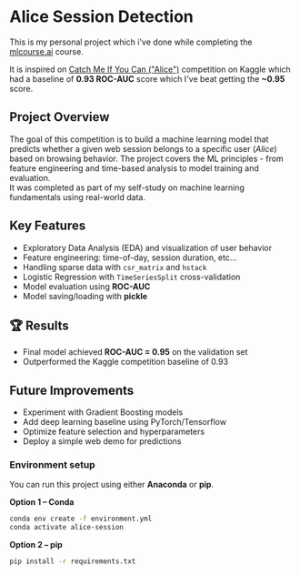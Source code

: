 # Alice Session Detection
This is my personal project which i've done while completing the [mlcourse.ai](https://mlcourse.ai/book/index.html) course.

It is inspired on [Catch Me If You Can ("Alice")](https://www.kaggle.com/competitions/catch-me-if-you-can-intruder-detection-through-webpage-session-tracking2/submissions) competition on Kaggle which had a baseline of **0.93 ROC-AUC** score which I've beat getting the **~0.95** score.

## Project Overview
The goal of this competition is to build a machine learning model that predicts whether a given web session belongs to a specific user (*Alice*) based on browsing behavior.
The project covers the ML principles - from feature engineering and time-based analysis to model training and evaluation.  
It was completed as part of my self-study on machine learning fundamentals using real-world data.

## Key Features
- Exploratory Data Analysis (EDA) and visualization of user behavior  
- Feature engineering: time-of-day, session duration, etc... 
- Handling sparse data with `csr_matrix` and `hstack`  
- Logistic Regression with `TimeSeriesSplit` cross-validation  
- Model evaluation using **ROC-AUC**  
- Model saving/loading with **pickle**

## 🏆 Results
- Final model achieved **ROC-AUC = 0.95** on the validation set  
- Outperformed the Kaggle competition baseline of 0.93  

## Future Improvements
- Experiment with Gradient Boosting models  
- Add deep learning baseline using PyTorch/Tensorflow 
- Optimize feature selection and hyperparameters  
- Deploy a simple web demo for predictions

### Environment setup
You can run this project using either **Anaconda** or **pip**.

**Option 1 – Conda**

```bash
conda env create -f environment.yml
conda activate alice-session
```

**Option 2 – pip**

```bash
pip install -r requirements.txt
```
